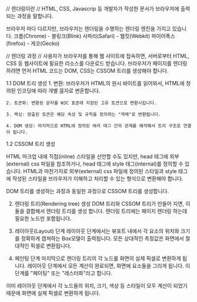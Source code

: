 // 렌더링이란 //
HTML, CSS, Javascrip 등 개발자가 작성한 문서가 브라우저에 출력되는 과정을 말합니다.

브라우저 마다 다르지만, 브라우저는 렌더링을 수행하는 렌더링 엔진을 가지고 있습니다.
크롬(Chrome) - 블링크(Blink)
사파리(Safari) - 웹킷(Webkit)
파이어폭스(firefox) - 게코(Gecko)

// 렌더링 과정 //
사용자가 브라우저를 통해 웹 사이트에 접속하면, 서버로부터 HTML, CSS 등 웹사이트에 필요한 리소스를 다운로드 받습니다.
브라우저가 페이지를 렌더링 하려면 먼저 HTML 코드는 DOM, CSS는 CSSOM 트리를 생성해야 합니다.

1.1 DOM 트리 생성 1. 변환: 브라우저가 HTML의 원시 바이트를 읽어와서, HTML에 정의된 인코딩에 따라 개별 묹자로 변혼합니다.

    2. 토큰화: 변환된 문자를 W3C 표준에 지정된 고유 토큰으로 변환시킵니다.

    3. 렉싱: 방출된 토큰은 해당 속성 및 규칙을 정의하는 "객체"로 변환됩니다.

    4. DOM 생성: 마지막으로 HTML에 정의된 여러 태그 간의 관계를 해석해서 트리 구조로 연결이 됩니다.

1.2 CSSOM 트리 생성

HTML 마크업 내에 직접(inline) 스타일을 선언할 수도 있지만, head 태그에 외부(external) css 파일을 참조하거나, head 태그에 style 태그(internal)를 정의할 수 있습니다. HTML과 마찬가지로 외부(external) css 파일에 정의된 스타일과 style 태그에 작성된 스타일을 브라우저가 이해하고 처리할 수 있는 형식으로 변환해야 합니다.

DOM 트리를 생성하는 과정과 동일한 과정으로 CSSOM 트리를 생성합니다.

2. 렌더링 트리(Rendering tree) 생성
   DOM 트리와 CSSOM 트리가 만들어 지면, 이 둘을 결합해서 렌더링 트리를 생성 합니다.
   렌더링 트리에는 페이지 렌더링 하는데 필요한 노드만 포함됩니다.

3. 레이아웃(Layout) 단계
   레이아웃 단계에서는 뷰포트 내에서 각 요소의 위치와 크기를 정확하게 캡쳐하는 Box모델이 출력됩니다.
   모든 상대적인 측정값은 화면에서 절대적인 픽셀로 변환됩니다.

4. 페인팅 단계
   마지막으로 렌더링 트리의 각 노드를 화면의 실제 픽셀로 변환하게 됩니다.
   레이아웃 단계에서 모든 계산이 완료되면, 화면에 요소들을 그리게 됩니다.
   이 단계를 "페이팅" 또는 "레스터화"라고 합니다.

이미 레이아웃 단계에서 각 노드들의 위치, 크기, 색상 등 스타일이 모두 계산이 되었기 때문에 화면에 실제 픽셀로 변환하게 됩니다.
